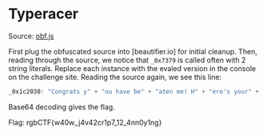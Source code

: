 # Typeracer

Source: [obf.js](./obf.js)

First plug the obfuscated source into [beautifier.io] for initial cleanup. Then, reading through the source, we notice that `_0x7379` is called often with 2 string literals. Replace each instance with the evaled version in the console on the challenge site. Reading the source again, we see this line:

```js
_0x1c2030: "Congrats y" + "ou have be" + "aten me! H" + "ere's your" + " flag: cmd" + "iQ1RGe3c0M" + "HdfajR2NDJ" + "jcjFwN18xM" + "l80bm4weTF" + "uZ30=",
```

Base64 decoding gives the flag.

Flag: rgbCTF{w40w_j4v42cr1p7_12_4nn0y1ng}
